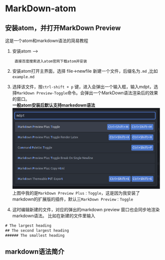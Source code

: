 # MarkDown-atom
## 安装atom，并打开MarkDown Preview
这是一个atom和markdown语法的简易教程  
1. 安装atom  -->

        直接百度搜索进入atom官网下载atom并安装
2. 安装atom打开主界面，选择 file->newfile 新建一个文件，后缀名为`.md` ,比如`example.md`

3. 选择该文件，按`ctrl-shift + p` 键，进入会弹出一个输入框，输入mdpt，选择`MarkDown Preview-Toggle`命令。会弹出一个MarkDown语法渲染后的效果的窗口。  
**一般atom安装后默认支持markedown语法**
![tupain](./firstmarkdown.png)
上图中我的是`MarkDown Preview Plus：Toggle`，这是因为我安装了markdown的扩展版的插件，默认三`MarkDown Preview：Toggle`

4. 这时编辑新建的文件，对应的弹出的markdown preview 窗口也会同步地渲染markdown语法。
比如在新建的文件里输入  
```
# The largest heading
## The second largest heading
###### The smallest heading
```

## markdown语法简介
